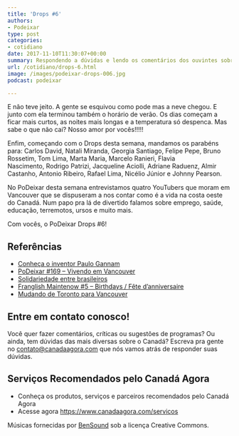 ```yaml
---
title: 'Drops #6'
authors:
- Podeixar
type: post
categories:
- cotidiano
date: 2017-11-10T11:30:07+00:00
summary: Respondendo a dúvidas e lendo os comentários dos ouvintes sobre os podcasts e assuntos dos mais diversos. Tudo isso e muito mais, só no PoDeixar Drops.
url: /cotidiano/drops-6.html
image: /images/podeixar-drops-006.jpg
podcast: podeixar

---
```

E não teve jeito. A gente se esquivou como pode mas a neve chegou. E junto com ela terminou também o horário de verão. Os dias começam a ficar mais curtos, as noites mais longas e a temperatura só despenca. Mas sabe o que não cai? Nosso amor por vocês!!!!!

Enfim, começando com o Drops desta semana, mandamos os parabéns para: Carlos David, Natali Miranda, Georgia Santiago, Felipe Pepe, Bruno Rossetim, Tom Lima, Marta Maria, Marcelo Ranieri, Flavia Nascimento, Rodrigo Patrizi, Jacqueline Aciolli, Adriane Raduenz, Almir Castanho, Antonio Ribeiro, Rafael Lima, Nicélio Júnior e Johnny Pearson.

No PoDeixar desta semana entrevistamos quatro YouTubers que moram em Vancouver que se dispuseram a nos contar como é a vida na costa oeste do Canadá. Num papo pra lá de divertido falamos sobre emprego, saúde, educação, terremotos, ursos e muito mais.

Com vocês, o PoDeixar Drops #6!



## Referências

  * <a href="https://paulogannam.wordpress.com" target="_blank" rel="noopener">Conheça o inventor Paulo Gannam</a>
  * [PoDeixar #169 &#8211; Vivendo em Vancouver][1]
  * [Solidariedade entre brasileiros][2]
  * [Franglish Maintenow #5 &#8211; Birthdays / Fête d&#8217;anniversaire][3]
  * [Mudando de Toronto para Vancouver][4]

## Entre em contato conosco!

Você quer fazer comentários, críticas ou sugestões de programas? Ou ainda, tem dúvidas das mais diversas sobre o Canadá? Escreva pra gente no <contato@canadaagora.com> que nós vamos atrás de responder suas dúvidas.

## Serviços Recomendados pelo Canadá Agora

  * Conheça os produtos, serviços e parceiros recomendados pelo Canadá Agora
  * Acesse agora <https://www.canadaagora.com/servicos>

Músicas fornecidas por <a href="http://www.bensound.com/" target="_blank" rel="noopener noreferrer">BenSound</a> sob a licença Creative Commons.

 [1]: https://www.canadaagora.com/podeixar/vivendo-em-vancouver.html
 [2]: https://www.canadaagora.com/alexei/solidariedade-entre-brasileiros.html
 [3]: https://www.canadaagora.com/franglish/birthdays-fetes-danniversaires.html
 [4]: https://www.canadaagora.com/andreazotelli/mudando-toronto-para-vancouver.html